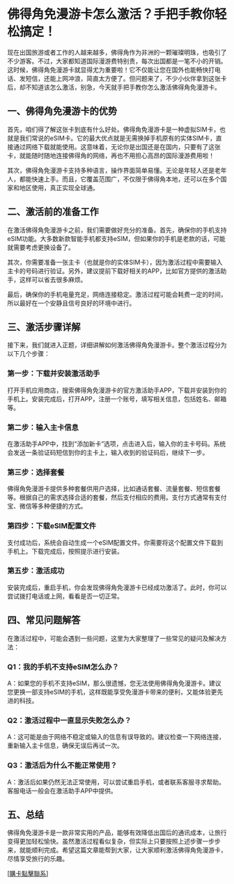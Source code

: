 # 佛得角免漫游卡怎么激活？手把手教你轻松搞定！

现在出国旅游或者工作的人越来越多，佛得角作为非洲的一颗璀璨明珠，也吸引了不少游客。不过，大家都知道国际漫游费特别贵，每次出国都是一笔不小的开销。这时候，佛得角免漫游卡就显得尤为重要啦！它不仅能让您在国外也能畅快打电话、发短信，还能上网冲浪，简直太方便了。但问题来了，不少小伙伴拿到这张卡后，却不知道该怎么激活，别急，今天就手把手教你怎么激活佛得角免漫游卡。

## 一、佛得角免漫游卡的优势

首先，咱们得了解这张卡到底有什么好处。佛得角免漫游卡是一种虚拟SIM卡，也就是我们常说的eSIM卡。它的最大优点就是无需换掉手机原有的实体SIM卡，直接通过网络下载就能使用。这意味着，无论你是出国还是在国内，只要有了这张卡，就能随时随地连接佛得角的网络，再也不用担心高昂的国际漫游费用啦！

其次，佛得角免漫游卡支持多种语言，操作界面简单易懂。无论是年轻人还是老年人，都能快速上手。而且，它覆盖范围广，不仅限于佛得角本地，还可以在多个国家和地区使用，真正实现全球通。

## 二、激活前的准备工作

在激活佛得角免漫游卡之前，我们需要做好充分的准备。首先，确保你的手机支持eSIM功能。大多数新款智能手机都支持eSIM，但如果你的手机是老款的话，可能就需要考虑更换设备了。

其次，你需要准备一张主卡（也就是你的实体SIM卡），因为激活过程中需要输入主卡的号码进行验证。另外，建议提前下载好相关的APP，比如官方提供的激活助手，这样可以省去很多麻烦。

最后，确保你的手机电量充足，网络连接稳定。激活过程可能会耗费一定的时间，所以最好在一个安静且信号良好的环境中进行。

## 三、激活步骤详解

接下来，我们就进入正题，详细讲解如何激活佛得角免漫游卡。整个激活过程分为以下几个步骤：

### 第一步：下载并安装激活助手

打开手机应用商店，搜索佛得角免漫游卡的官方激活助手APP，下载并安装到你的手机上。安装完成后，打开APP，注册一个账号，填写相关信息，包括姓名、邮箱等。

### 第二步：输入主卡信息

在激活助手APP中，找到“添加新卡”选项，点击进入后，输入你的主卡号码。系统会发送一条验证码短信到你的主卡上，输入收到的验证码后，继续下一步。

### 第三步：选择套餐

佛得角免漫游卡提供多种套餐供用户选择，比如通话套餐、流量套餐、短信套餐等。根据自己的需求选择合适的套餐，然后支付相应的费用。支付方式通常有支付宝、微信等多种便捷的方式。

### 第四步：下载eSIM配置文件

支付成功后，系统会自动生成一个eSIM配置文件。你需要将这个配置文件下载到手机上。下载完成后，按照提示进行安装。

### 第五步：激活成功

安装完成后，重启手机，你会发现佛得角免漫游卡已经成功激活了。此时，你可以尝试拨打电话或上网，看看是否一切正常。

## 四、常见问题解答

在激活过程中，可能会遇到一些问题，这里为大家整理了一些常见的疑问及解决方法：

### Q1：我的手机不支持eSIM怎么办？

A：如果您的手机不支持eSIM，那么很遗憾，您无法使用佛得角免漫游卡。建议您更换一部支持eSIM的手机，这样既能享受免漫游卡带来的便利，又能体验更先进的科技。

### Q2：激活过程中一直显示失败怎么办？

A：这可能是由于网络不稳定或输入的信息有误导致的。建议检查一下网络连接，重新输入主卡信息，确保无误后再试一次。

### Q3：激活后为什么不能正常使用？

A：激活后如果仍然无法正常使用，可以尝试重启手机，或者联系客服寻求帮助。客服电话一般会在激活助手APP中提供。

## 五、总结

佛得角免漫游卡是一款非常实用的产品，能够有效降低出国后的通讯成本，让旅行变得更加轻松愉快。虽然激活过程看似复杂，但实际上只要按照上述步骤一步步来，就能顺利完成。希望这篇文章能帮到大家，让大家顺利激活佛得角免漫游卡，尽情享受旅行的乐趣。

[[購卡點擊聯系](https://t.me/s/esim1088)]